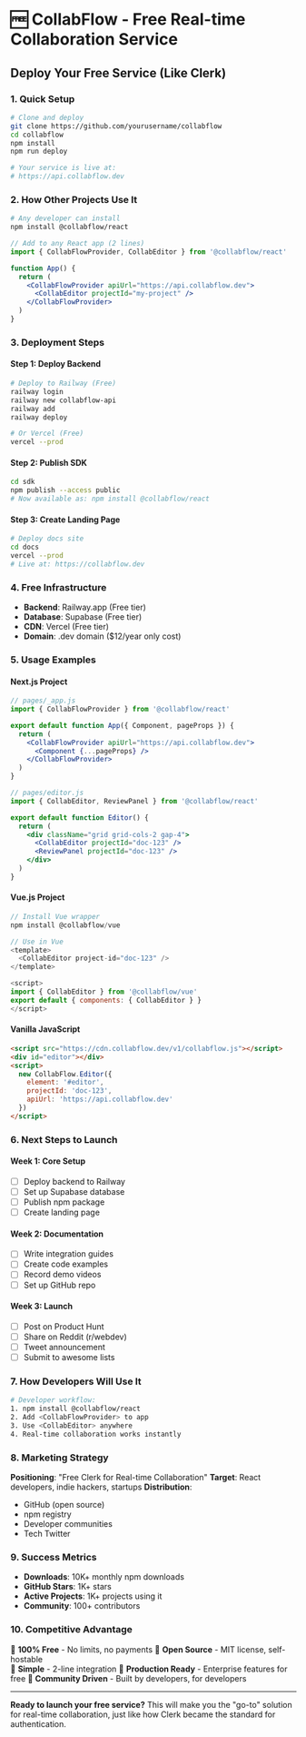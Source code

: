 # 🆓 CollabFlow - Free Real-time Collaboration Service

## **Deploy Your Free Service (Like Clerk)**

### **1. Quick Setup**

```bash
# Clone and deploy
git clone https://github.com/yourusername/collabflow
cd collabflow
npm install
npm run deploy

# Your service is live at:
# https://api.collabflow.dev
```

### **2. How Other Projects Use It**

```bash
# Any developer can install
npm install @collabflow/react
```

```jsx
// Add to any React app (2 lines)
import { CollabFlowProvider, CollabEditor } from '@collabflow/react'

function App() {
  return (
    <CollabFlowProvider apiUrl="https://api.collabflow.dev">
      <CollabEditor projectId="my-project" />
    </CollabFlowProvider>
  )
}
```

### **3. Deployment Steps**

#### **Step 1: Deploy Backend**
```bash
# Deploy to Railway (Free)
railway login
railway new collabflow-api
railway add
railway deploy

# Or Vercel (Free)
vercel --prod
```

#### **Step 2: Publish SDK**
```bash
cd sdk
npm publish --access public
# Now available as: npm install @collabflow/react
```

#### **Step 3: Create Landing Page**
```bash
# Deploy docs site
cd docs
vercel --prod
# Live at: https://collabflow.dev
```

### **4. Free Infrastructure**

- **Backend**: Railway.app (Free tier)
- **Database**: Supabase (Free tier)
- **CDN**: Vercel (Free tier)
- **Domain**: .dev domain ($12/year only cost)

### **5. Usage Examples**

#### **Next.js Project**
```jsx
// pages/_app.js
import { CollabFlowProvider } from '@collabflow/react'

export default function App({ Component, pageProps }) {
  return (
    <CollabFlowProvider apiUrl="https://api.collabflow.dev">
      <Component {...pageProps} />
    </CollabFlowProvider>
  )
}

// pages/editor.js
import { CollabEditor, ReviewPanel } from '@collabflow/react'

export default function Editor() {
  return (
    <div className="grid grid-cols-2 gap-4">
      <CollabEditor projectId="doc-123" />
      <ReviewPanel projectId="doc-123" />
    </div>
  )
}
```

#### **Vue.js Project**
```javascript
// Install Vue wrapper
npm install @collabflow/vue

// Use in Vue
<template>
  <CollabEditor project-id="doc-123" />
</template>

<script>
import { CollabEditor } from '@collabflow/vue'
export default { components: { CollabEditor } }
</script>
```

#### **Vanilla JavaScript**
```html
<script src="https://cdn.collabflow.dev/v1/collabflow.js"></script>
<div id="editor"></div>
<script>
  new CollabFlow.Editor({
    element: '#editor',
    projectId: 'doc-123',
    apiUrl: 'https://api.collabflow.dev'
  })
</script>
```

### **6. Next Steps to Launch**

#### **Week 1: Core Setup**
- [ ] Deploy backend to Railway
- [ ] Set up Supabase database
- [ ] Publish npm package
- [ ] Create landing page

#### **Week 2: Documentation**
- [ ] Write integration guides
- [ ] Create code examples
- [ ] Record demo videos
- [ ] Set up GitHub repo

#### **Week 3: Launch**
- [ ] Post on Product Hunt
- [ ] Share on Reddit (r/webdev)
- [ ] Tweet announcement
- [ ] Submit to awesome lists

### **7. How Developers Will Use It**

```bash
# Developer workflow:
1. npm install @collabflow/react
2. Add <CollabFlowProvider> to app
3. Use <CollabEditor> anywhere
4. Real-time collaboration works instantly
```

### **8. Marketing Strategy**

**Positioning**: "Free Clerk for Real-time Collaboration"
**Target**: React developers, indie hackers, startups
**Distribution**: 
- GitHub (open source)
- npm registry
- Developer communities
- Tech Twitter

### **9. Success Metrics**

- **Downloads**: 10K+ monthly npm downloads
- **GitHub Stars**: 1K+ stars
- **Active Projects**: 1K+ projects using it
- **Community**: 100+ contributors

### **10. Competitive Advantage**

🎯 **100% Free** - No limits, no payments
🎯 **Open Source** - MIT license, self-hostable  
🎯 **Simple** - 2-line integration
🎯 **Production Ready** - Enterprise features for free
🎯 **Community Driven** - Built by developers, for developers

---

**Ready to launch your free service?** This will make you the "go-to" solution for real-time collaboration, just like how Clerk became the standard for authentication.